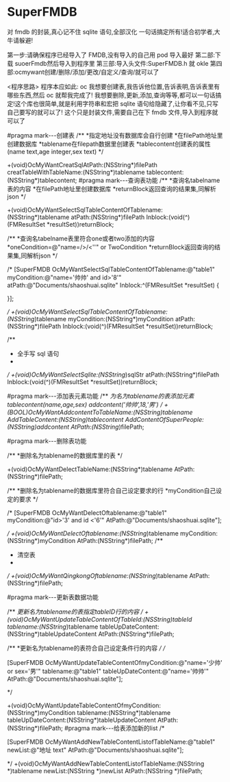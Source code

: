 # SuperFMDB
对 fmdb 的封装,真心记不住 sqlite 语句,全部汉化 一句话搞定所有!适合初学者,大牛请躲避!

第一步:请确保程序已经导入了 FMDB,没有导入的自己用 pod 导入最好
第二部:下载 suoerFmdb然后导入到程序里
第三部:导入头文件:SuperFMDB.h 就 okle 
第四部:ocmywant创建/删除/添加/更改/自定义/查询/就可以了



<程序思路>
程序本应如此: oc  我想要创建表,我告诉他位置,告诉表明,告诉表里有哪些东西,然后 oc 就帮我完成了!
我想要删除,更新,添加,查询等等,都可以一句话搞定!这个库也很简单,就是利用字符串和宏把 sqlite 语句给隐藏了,让你看不见,只写自己要写的就可以了! 这个只是封装文件,需要自己在下 fmdb 文件,导入到程序就可以了

#pragma mark---创建表
/**
 *指定地址没有数据库会自行创建
 *在filePath地址里创建数据库
 *tablename在filepath数据里创建表
 *tablecontent创建表的属性 (name text,age integer,sex text)
 */

+(void)OcMyWantCreatSqlAtPath:(NSString*)filePath creatTableWithTableName:(NSString*)tablename tablecontent:(NSString*)tablecontent;
#pragma mark---查询表功能
/**
 *查询名tabelname表的内容
 *在filePath地址里创建数据库
 *returnBlock返回查询的结果集,同解析json
 */

+(void)OcMyWantSelectSqlTableContentOfTablename:(NSString*)tablename atPath:(NSString*)filePath Inblock:(void(^)(FMResultSet *resultSet))returnBlock;

/**
 *查询名tabelname表里符合one或者two添加的内容
 *oneCondition=@"name=/>/<''" or TwoCondition
 *returnBlock返回查询的结果集,同解析json
 */

/*
 [SuperFMDB OcMyWantSelectSqlTableContentOfTablename:@"table1" myCondition:@"name='帅帅' and id>'8'" atPath:@"Documents/shaoshuai.sqlite" Inblock:^(FMResultSet *resultSet) {
 
 }];
 
 */
+(void)OcMyWantSelectSqlTableContentOfTablename:(NSString*)tablename myCondition:(NSString*)myCondition atPath:(NSString*)filePath Inblock:(void(^)(FMResultSet *resultSet))returnBlock;

/**
 *  全手写 sql 语句
 *
 */
+(void)OcMyWantSelectSqlite:(NSString*)sqlStr atPath:(NSString*)filePath Inblock:(void(^)(FMResultSet *resultSet))returnBlock;


#pragma mark---添加表元素功能
/**
 *为名为tablename的表添加元素
 *tablecontent(name,age,sex)
 *addcontent('帅帅',18,'男')
 */
+(BOOL)OcMyWantAddcontentToTableName:(NSString*)tablename AddTableContent:(NSString*)tablecontent AddContentOfSuperPeople:(NSString*)addcontent AtPath:(NSString*)filePath;

#pragma mark---删除表功能

/**
 *删除名为tablename的数据库里的表
 */

+(void)OcMyWantDelectTableName:(NSString*)tablename AtPath:(NSString*)filePath;

/**
 *删除名为tablename的数据库里符合自己设定要求的行
 *myCondition自己设定的要求
 */

/*
 [SuperFMDB OcMyWantDelectOftablename:@"table1" myCondition:@"id>'3' and id <'6'" AtPath:@"Documents/shaoshuai.sqlite"];
 
 */
+(void)OcMyWantDelectOftablename:(NSString*)tablename myCondition:(NSString*)myCondition AtPath:(NSString*)filePath;
/**
 *  清空表
 *
 */
+(void)OcMyWantQingkongOftablename:(NSString*)tablename AtPath:(NSString*)filePath;

#pragma mark---更新表数据功能

/**
 *更新名为tablename的表指定tableID行的内容
 */
+(void)OcMyWantUpdateTableContentOfTableId:(NSString*)tableId tablename:(NSString*)tablename tableUpDateContent:(NSString*)tableUpdateContent AtPath:(NSString*)filePath;

/**
 *更新名为tablename的表符合自己设定条件行的内容
 */
/*
 
 [SuperFMDB OcMyWantUpdateTableContentOfmyCondition:@"name='少帅' or sex='男'" tablename:@"table1" tableUpDateContent:@"name='帅帅'" AtPath:@"Documents/shaoshuai.sqlite"];
 
 
 */

+(void)OcMyWantUpdateTableContentOfmyCondition:(NSString*)myCondition tablename:(NSString*)tablename tableUpDateContent:(NSString*)tableUpdateContent AtPath:(NSString*)filePath;
#pragma mark---给表添加新的list
/*
 
 [SuperFMDB OcMyWantAddNewTableContentListofTableName:@"table1" newList:@"地址 text" AtPath:@"Documents/shaoshuai.sqlite"];
 
 */
+(void)OcMyWantAddNewTableContentListofTableName:(NSString *)tablename newList:(NSString *)newList AtPath:(NSString *)filePath;

